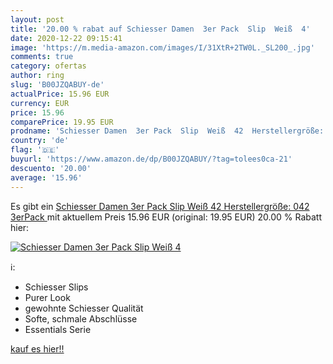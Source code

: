 ```yaml
---
layout: post
title: '20.00 % rabat auf Schiesser Damen  3er Pack  Slip  Weiß  4'
date: 2020-12-22 09:15:41
image: 'https://m.media-amazon.com/images/I/31XtR+2TW0L._SL200_.jpg'
comments: true
category: ofertas
author: ring
slug: 'B00JZQABUY-de'
actualPrice: 15.96 EUR
currency: EUR
price: 15.96
comparePrice: 19.95 EUR
prodname: 'Schiesser Damen  3er Pack  Slip  Weiß  42  Herstellergröße: 042   3erPack '
country: 'de'
flag: '🇩🇪'
buyurl: 'https://www.amazon.de/dp/B00JZQABUY/?tag=tolees0ca-21'
descuento: '20.00'
average: '15.96'
---
```


Es gibt ein [Schiesser Damen  3er Pack  Slip  Weiß  42  Herstellergröße: 042   3erPack ](https://www.amazon.de/dp/B00JZQABUY/?tag=tolees0ca-21) mit aktuellem Preis 15.96 EUR (original: 19.95 EUR) 20.00 % Rabatt hier:

[![Schiesser Damen  3er Pack  Slip  Weiß  4](https://m.media-amazon.com/images/I/31XtR+2TW0L._SL200_.jpg)](https://www.amazon.de/dp/B00JZQABUY/?tag=tolees0ca-21)

ℹ️:

- Schiesser Slips
- Purer Look
- gewohnte Schiesser Qualität
- Softe, schmale Abschlüsse
- Essentials Serie

[kauf es hier!!](https://www.amazon.de/dp/B00JZQABUY/?tag=tolees0ca-21)
